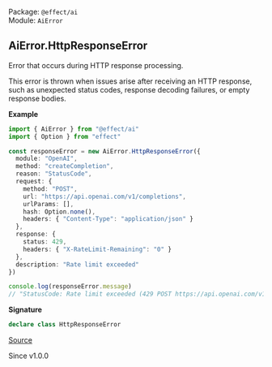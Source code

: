 Package: `@effect/ai`<br />
Module: `AiError`<br />

## AiError.HttpResponseError

Error that occurs during HTTP response processing.

This error is thrown when issues arise after receiving an HTTP response,
such as unexpected status codes, response decoding failures, or empty
response bodies.

**Example**

```ts
import { AiError } from "@effect/ai"
import { Option } from "effect"

const responseError = new AiError.HttpResponseError({
  module: "OpenAI",
  method: "createCompletion",
  reason: "StatusCode",
  request: {
    method: "POST",
    url: "https://api.openai.com/v1/completions",
    urlParams: [],
    hash: Option.none(),
    headers: { "Content-Type": "application/json" }
  },
  response: {
    status: 429,
    headers: { "X-RateLimit-Remaining": "0" }
  },
  description: "Rate limit exceeded"
})

console.log(responseError.message)
// "StatusCode: Rate limit exceeded (429 POST https://api.openai.com/v1/completions)"
```

**Signature**

```ts
declare class HttpResponseError
```

[Source](https://github.com/Effect-TS/effect/tree/main/packages/ai/ai/src/AiError.ts#L349)

Since v1.0.0